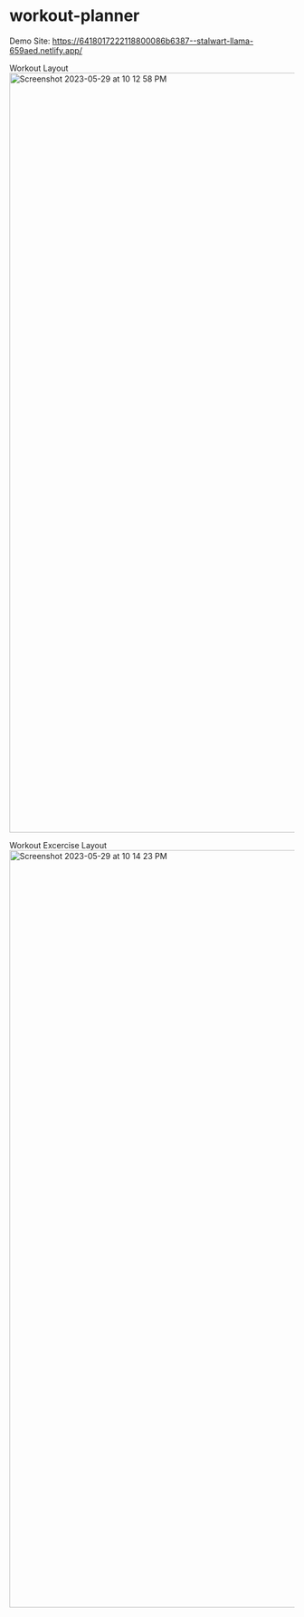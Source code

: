 # workout-planner
Demo Site: https://6418017222118800086b6387--stalwart-llama-659aed.netlify.app/

Workout Layout
<img width="1341" alt="Screenshot 2023-05-29 at 10 12 58 PM" src="https://github.com/vaidehi1909/workout-planner/assets/104095595/08c7d440-84d9-4884-b289-3772f24c0a5d">


Workout Excercise Layout
<img width="1337" alt="Screenshot 2023-05-29 at 10 14 23 PM" src="https://github.com/vaidehi1909/workout-planner/assets/104095595/29ba295c-dd81-495d-b09c-f2a03d3c9719">

